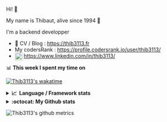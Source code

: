 Hi! 👋

My name is Thibaut, alive since 1994 🍷

I'm a backend developper

-   📝 CV / Blog : https://thib3113.fr
-   My codersRank : https://profile.codersrank.io/user/thib3113/
-   <a href="https://www.linkedin.com/in/thib3113/"><img align="left" alt="Thib3113's Linkedin" width="21px" src="https://raw.githubusercontent.com/peterthehan/peterthehan/master/assets/linkedin.svg" /></a> https://www.linkedin.com/in/thib3113/

📊 **This week I spent my time on**

[![Thib3113's wakatime](https://github-readme-stats.vercel.app/api/wakatime?username=thib3113&layout=default&theme=dracula&langs_count=6&hide_title=true&hide_border=true)](https://wakatime.com/@thib3113)

<details>
  <summary><b>📈&nbsp;&nbsp;Language&nbsp;/&nbsp;Framework stats</b></summary>
  <br/>  
  <a href='https://profile.codersrank.io/user/thib3113/'>
  <img src='http://cr-skills-chart-widget.azurewebsites.net/api/api?username=thib3113&padding=30&skills=php,batchfile,javascript,less,mysql,reactjs,scss,shell,typescript,vue'>
  </a>
</details>

<details>
  <summary><b>:octocat: My Github stats</b></summary>
  <br/>  
  
  <img src="https://github-readme-stats.vercel.app/api?username=thib3113&theme=dracula&show_icons=true&" alt="Thib3113's GitHub stats" />

<!--START_SECTION:activity-->

1. 💪 Opened PR [#1](https://github.com/thib3113/node-red-contrib-vban/pull/1) in [thib3113/node-red-contrib-vban](https://github.com/thib3113/node-red-contrib-vban)
2. 🎉 Merged PR [#106](https://github.com/thib3113/unifi-blockips-srv/pull/106) in [thib3113/unifi-blockips-srv](https://github.com/thib3113/unifi-blockips-srv)
3. ❗️ Closed issue [#105](https://github.com/thib3113/unifi-blockips-srv/issues/105) in [thib3113/unifi-blockips-srv](https://github.com/thib3113/unifi-blockips-srv)
4. 💪 Opened PR [#106](https://github.com/thib3113/unifi-blockips-srv/pull/106) in [thib3113/unifi-blockips-srv](https://github.com/thib3113/unifi-blockips-srv)
5. 🗣 Commented on [#105](https://github.com/thib3113/unifi-blockips-srv/issues/105) in [thib3113/unifi-blockips-srv](https://github.com/thib3113/unifi-blockips-srv)
 <!--END_SECTION:activity-->

</details>

![Thib3113's github metrics](https://gist.githubusercontent.com/thib3113/83a96e16f8bca103f1b0e376186c66ec/raw/github-metrics.svg)
